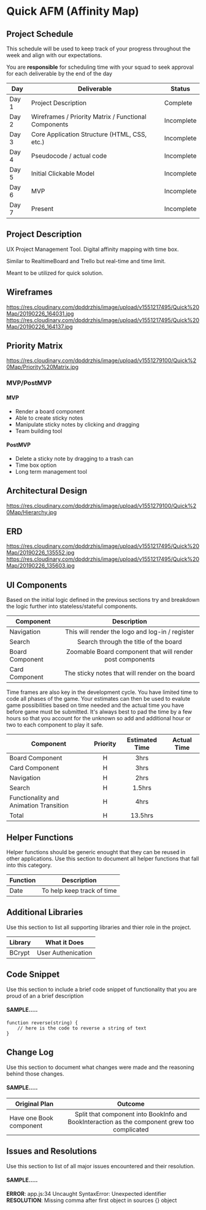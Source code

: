 # Quick AFM (Affinity Map)

## Project Schedule

This schedule will be used to keep track of your progress throughout the week and align with our expectations.  

You are **responsible** for scheduling time with your squad to seek approval for each deliverable by the end of the day

|  Day | Deliverable | Status
|---|---| ---|
|Day 1| Project Description | Complete
|Day 2| Wireframes / Priority Matrix / Functional Components | Incomplete
|Day 3| Core Application Structure (HTML, CSS, etc.) | Incomplete
|Day 4| Pseudocode / actual code | Incomplete
|Day 5| Initial Clickable Model  | Incomplete
|Day 6| MVP | Incomplete
|Day 7| Present | Incomplete


## Project Description

UX Project Management Tool. Digital affinity mapping with time box.

Similar to RealtimeBoard and Trello but real-time and time limit.

Meant to be utilized for quick solution.

## Wireframes

https://res.cloudinary.com/dpddrzhis/image/upload/v1551217495/Quick%20Map/20190226_164031.jpg
https://res.cloudinary.com/dpddrzhis/image/upload/v1551217495/Quick%20Map/20190226_164137.jpg

## Priority Matrix

https://res.cloudinary.com/dpddrzhis/image/upload/v1551279100/Quick%20Map/Priority%20Matrix.jpg

### MVP/PostMVP 

#### MVP 

- Render a board component
- Able to create sticky notes
- Manipulate sticky notes by clicking and dragging
- Team building tool

#### PostMVP 

- Delete a sticky note by dragging to a trash can
- Time box option
- Long term management tool

## Architectural Design

https://res.cloudinary.com/dpddrzhis/image/upload/v1551279100/Quick%20Map/Hierarchy.jpg

## ERD

https://res.cloudinary.com/dpddrzhis/image/upload/v1551217495/Quick%20Map/20190226_135552.jpg
https://res.cloudinary.com/dpddrzhis/image/upload/v1551217495/Quick%20Map/20190226_135603.jpg

## UI Components

Based on the initial logic defined in the previous sections try and breakdown the logic further into stateless/stateful components. 

| Component | Description | 
| --- | :---: |  
| Navigation | This will render the logo and log-in / register | 
| Search | Search through the title of the board | 
| Board Component | Zoomable Board component that will render post components |
| Card Component | The sticky notes that will render on the board |


Time frames are also key in the development cycle.  You have limited time to code all phases of the game.  Your estimates can then be used to evalute game possibilities based on time needed and the actual time you have before game must be submitted. It's always best to pad the time by a few hours so that you account for the unknown so add and additional hour or two to each component to play it safe.

| Component | Priority | Estimated Time | Actual Time |
| --- | :---: |  :---: | :---: |
| Board Component | H | 3hrs|  |
| Card Component | H | 3hrs|  |
| Navigation | H | 2hrs | |
| Search | H | 1.5hrs | |
| Functionality and Animation Transition | H | 4hrs | |
| Total | H | 13.5hrs|  | 

## Helper Functions
Helper functions should be generic enought that they can be reused in other applications. Use this section to document all helper functions that fall into this category.

| Function | Description | 
| --- | :---: |  
| Date | To help keep track of time | 

## Additional Libraries
 Use this section to list all supporting libraries and thier role in the project. 
 
| Library | What it Does | 
| --- | :---: |  
| BCrypt | User Authenication |

## Code Snippet

Use this section to include a brief code snippet of functionality that you are proud of an a brief description  

#### SAMPLE.....
```
function reverse(string) {
	// here is the code to reverse a string of text
}
```

## Change Log
 Use this section to document what changes were made and the reasoning behind those changes.  

#### SAMPLE.....
| Original Plan | Outcome | 
| --- | :---: |  
| Have one Book component | Split that component into BookInfo and BookInteraction as the component grew too complicated | 

## Issues and Resolutions
 Use this section to list of all major issues encountered and their resolution.

#### SAMPLE.....
**ERROR**: app.js:34 Uncaught SyntaxError: Unexpected identifier                                
**RESOLUTION**: Missing comma after first object in sources {} object
